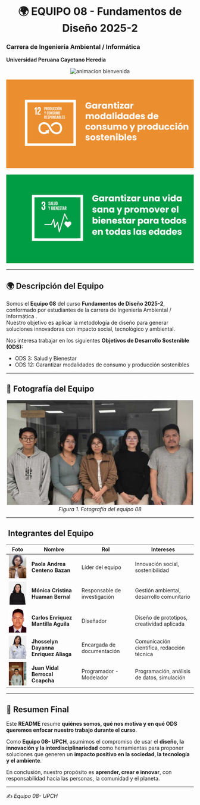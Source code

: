 <h1 align="center">🌍 EQUIPO 08 - Fundamentos de Diseño 2025-2 </h1>

### Carrera de Ingeniería Ambiental / Informática  
**Universidad Peruana Cayetano Heredia**

<p align="center">
  <img src="https://readme-typing-svg.herokuapp.com?size=28&color=DAA520&center=true&vCenter=true&width=950&lines=♻️+Producción+y+Consumo+Responsables;💡+Innovando+para+un+futuro+sostenible;🤝+Trabajo+en+equipo+y+responsabilidad+social" alt="animacion bienvenida">
</p>

<p align="center">
  <img src="https://github.com/JuanVidalx/Grupo-4_Fundamentos-de-dise-o/blob/05fad9449a39b9e1cc774faa3228613bc974876a/ods12.jpg" width="600" alt="ODS 12">
</p>

<p align="center">
  <img src="https://github.com/JuanVidalx/Grupo-8_Fundamentos-de-dise-o/blob/5b0383ca4b5a627771a464bc9115cfa8313a2e8e/Recursos-Imagenes/sdg%203%20grande%20es.jpg" width="600" alt="ODS 12">
</p>



---


## 🌍 Descripción del Equipo  
Somos el **Equipo 08** del curso **Fundamentos de Diseño 2025-2**, conformado por estudiantes de la carrera de Ingeniería Ambiental / Informática .  
Nuestro objetivo es aplicar la metodología de diseño para generar soluciones innovadoras con impacto social, tecnológico y ambiental.  

Nos interesa trabajar en los siguientes **Objetivos de Desarrollo Sostenible (ODS):**  
- ODS 3: Salud y Bienestar  
- ODS 12: Garantizar modalidades de consumo y producción sostenibles


---

## 📸 Fotografía del Equipo  
<p align="center">
  <img src="https://github.com/JuanVidalx/Grupo-8_Fundamentos-de-dise-o/blob/8243102d33198df96d2fe282beec6245bb527fc2/Recursos-Imagenes/WhatsApp%20Image%202025-08-28%20at%2010.34.49%20(2).jpeg?raw=true" alt="Foto grupal del equipo" width="500"/><br>
  <em>Figura 1. Fotografía del equipo 08</em>
</p>


---

## ​ Integrantes del Equipo  

| Foto | Nombre | Rol | Intereses |
|------|--------|-----|-----------|
| <img src="https://github.com/JuanVidalx/Grupo-8_Fundamentos-de-dise-o/blob/13ed4dd149d33d9869cd42e8edc51d79106f2af4/Recursos-Imagenes/WhatsApp%20Image%202025-08-28%20at%2010.18.28%20AM.jpeg?raw=true" width="90"/> | **Paola Andrea Centeno Bazan** | Líder del equipo | Innovación social, sostenibilidad |
| <img src="https://github.com/JuanVidalx/Grupo-8_Fundamentos-de-dise-o/blob/ee1c52e8e559808d5b792654f573fb4972cffc69/Recursos-Imagenes/Pi7_Passport_Photo%20(4).jpeg?raw=true" width="90"/> | **Mónica Cristina Huaman Bernal** | Responsable de investigación | Gestión ambiental, desarrollo comunitario |
| <img src="https://github.com/JuanVidalx/Grupo-8_Fundamentos-de-dise-o/blob/fb3ef094700a99c9b161483893bc642a32594a44/Recursos-Imagenes/WhatsApp%20Image%202025-08-27%20at%2011.44.49%20AM.jpeg?raw=true" width="90"/> | **Carlos Enriquez Mantilla Aguila** | Diseñador | Diseño de prototipos, creatividad aplicada |
| <img src="https://github.com/JuanVidalx/Grupo-8_Fundamentos-de-dise-o/blob/af01f79ad601a50ee33c7d68101d8a9a04c1bff6/Recursos-Imagenes/Pi7_Passport_Photo%20(2).jpeg?raw=true" width="90"/> | **Jhosselyn Dayanna Enriquez Aliaga** | Encargada de documentación | Comunicación científica, redacción técnica |
| <img src="https://github.com/JuanVidalx/Grupo-8_Fundamentos-de-dise-o/blob/0efd898a23eb645dd58e8f8f615043b36fa86868/Recursos-Imagenes/WhatsApp%20Image%202025-08-28%20at%2010.28.51%20AM.jpeg?raw=true" width="90"/> | **Juan Vidal Berrocal Ccapcha** | Programador - Modelador | Programación, análisis de datos, simulación |

 

---

## 📌 Resumen Final  

Este **README** resume **quiénes somos, qué nos motiva y en qué ODS queremos enfocar nuestro trabajo durante el curso**.  

Como **Equipo 08- UPCH**, asumimos el compromiso de usar el **diseño, la innovación y la interdisciplinariedad** como herramientas para proponer soluciones que generen un **impacto positivo en la sociedad, la tecnología y el ambiente**.  

En conclusión, nuestro propósito es **aprender, crear e innovar**, con responsabilidad hacia las personas, la comunidad y el planeta.  

---

✍️ *Equipo 08- UPCH*  
